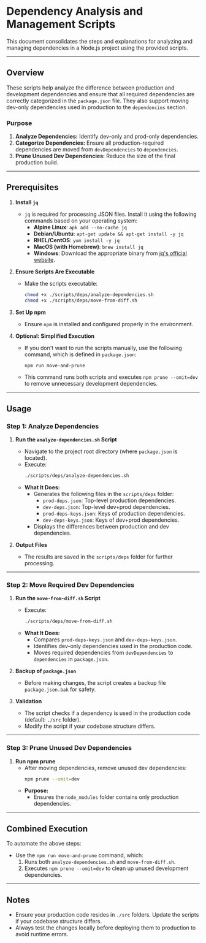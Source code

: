 # Dependency Analysis and Management Scripts

This document consolidates the steps and explanations for analyzing and managing dependencies in a Node.js project using the provided scripts.

---

## Overview

These scripts help analyze the difference between production and development dependencies and ensure that all required dependencies are correctly categorized in the `package.json` file. They also support moving dev-only dependencies used in production to the `dependencies` section.

### Purpose
1. **Analyze Dependencies:** Identify dev-only and prod-only dependencies.
2. **Categorize Dependencies:** Ensure all production-required dependencies are moved from `devDependencies` to `dependencies`.
3. **Prune Unused Dev Dependencies:** Reduce the size of the final production build.

---

## Prerequisites

1. **Install `jq`**
   - `jq` is required for processing JSON files. Install it using the following commands based on your operating system:
     - **Alpine Linux**: `apk add --no-cache jq`
     - **Debian/Ubuntu**: `apt-get update && apt-get install -y jq`
     - **RHEL/CentOS**: `yum install -y jq`
     - **MacOS (with Homebrew)**: `brew install jq`
     - **Windows**: Download the appropriate binary from [jq's official website](https://stedolan.github.io/jq/download/).

2. **Ensure Scripts Are Executable**
   - Make the scripts executable:
     ```sh
     chmod +x ./scripts/deps/analyze-dependencies.sh
     chmod +x ./scripts/deps/move-from-diff.sh
     ```

3. **Set Up npm**
   - Ensure `npm` is installed and configured properly in the environment.

4. **Optional: Simplified Execution**
   - If you don't want to run the scripts manually, use the following command, which is defined in `package.json`:
     ```sh
     npm run move-and-prune
     ```
   - This command runs both scripts and executes `npm prune --omit=dev` to remove unnecessary development dependencies.

---

## Usage

### Step 1: Analyze Dependencies

1. **Run the `analyze-dependencies.sh` Script**
   - Navigate to the project root directory (where `package.json` is located).
   - Execute:
     ```sh
     ./scripts/deps/analyze-dependencies.sh
     ```
   - **What It Does:**
     - Generates the following files in the `scripts/deps` folder:
       - `prod-deps.json`: Top-level production dependencies.
       - `dev-deps.json`: Top-level dev+prod dependencies.
       - `prod-deps-keys.json`: Keys of production dependencies.
       - `dev-deps-keys.json`: Keys of dev+prod dependencies.
     - Displays the differences between production and dev dependencies.

2. **Output Files**
   - The results are saved in the `scripts/deps` folder for further processing.

---

### Step 2: Move Required Dev Dependencies

1. **Run the `move-from-diff.sh` Script**
   - Execute:
     ```sh
     ./scripts/deps/move-from-diff.sh
     ```
   - **What It Does:**
     - Compares `prod-deps-keys.json` and `dev-deps-keys.json`.
     - Identifies dev-only dependencies used in the production code.
     - Moves required dependencies from `devDependencies` to `dependencies` in `package.json`.

2. **Backup of `package.json`**
   - Before making changes, the script creates a backup file `package.json.bak` for safety.

3. **Validation**
   - The script checks if a dependency is used in the production code (default: `./src` folder).
   - Modify the script if your codebase structure differs.

---

### Step 3: Prune Unused Dev Dependencies

1. **Run npm prune**
   - After moving dependencies, remove unused dev dependencies:
     ```sh
     npm prune --omit=dev
     ```
   - **Purpose:**
     - Ensures the `node_modules` folder contains only production dependencies.

---

## Combined Execution

To automate the above steps:

- Use the `npm run move-and-prune` command, which:
  1. Runs both `analyze-dependencies.sh` and `move-from-diff.sh`.
  2. Executes `npm prune --omit=dev` to clean up unused development dependencies.

---

## Notes

- Ensure your production code resides in `./src` folders. Update the scripts if your codebase structure differs.
- Always test the changes locally before deploying them to production to avoid runtime errors.

